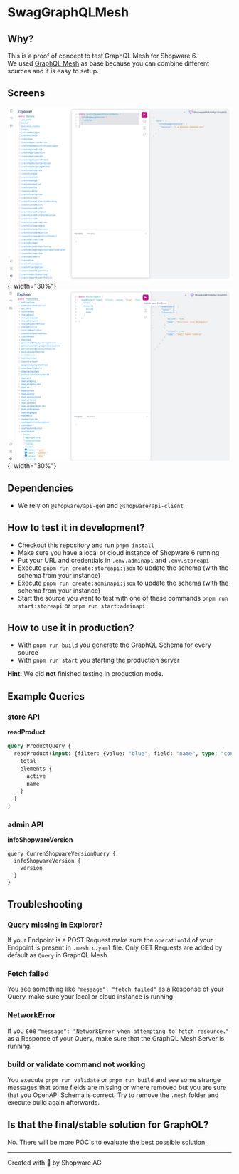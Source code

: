 # SwagGraphQLMesh

## Why?
This is a proof of concept to test GraphQL Mesh for Shopware 6.  
We used [GraphQL Mesh](https://the-guild.dev/graphql/mesh/docs) as base because you can combine different sources and it is easy to setup.

## Screens
![admin API screen GraphQL Mesh](https://raw.githubusercontent.com/shopwareLabs/SwagGraphQLMesh/main/assets/shopware-6-graphQL-mesh-admin.png){: width="30%"} ![store API screen GraphQL Mesh](https://raw.githubusercontent.com/shopwareLabs/SwagGraphQLMesh/main/assets/shopware-6-graphQL-mesh-store.png){: width="30%"}

## Dependencies
- We rely on `@shopware/api-gen` and `@shopware/api-client`

## How to test it in development?
- Checkout this repository and run `pnpm install`
- Make sure you have a local or cloud instance of Shopware 6 running
- Put your URL and credentials in `.env.adminapi` and `.env.storeapi`
- Execute `pnpm run create:storeapi:json` to update the schema (with the schema from your instance)
- Execute `pnpm run create:adminapi:json` to update the schema (with the schema from your instance)
- Start the source you want to test with one of these commands `pnpm run start:storeapi` or `pnpm run start:adminapi`

## How to use it in production?
- With `pnpm run build` you generate the GraphQL Schema for every source
- With `pnpm run start` you starting the production server  

**Hint:** We did __not__ finished testing in production mode.

## Example Queries

### store API

**readProduct**
```graphQL
query ProductQuery {
  readProduct(input: {filter: {value: "blue", field: "name", type: "contains"}}) {
    total
    elements {
      active
      name
    }
  }
}
```

### admin API

**infoShopwareVersion**
```
query CurrenShopwareVersionQuery {
  infoShopwareVersion {
    version
  }
}
```

## Troubleshooting

### Query missing in Explorer?
If your Endpoint is a POST Request make sure the `operationId` of your Endpoint is present in `.meshrc.yaml` file. Only GET Requests are added by default as `Query` in GraphQL Mesh.

### Fetch failed
You see something like `"message": "fetch failed"` as a Response of your Query, make sure your local or cloud instance is running.

### NetworkError
If you see `"message": "NetworkError when attempting to fetch resource."` as a Response of your Query, make sure that the GraphQL Mesh Server is running.

### build or validate command not working
You execute `pnpm run validate` or `pnpm run build` and see some strange messages that some fields are missing or where removed but you are sure that you OpenAPI Schema is correct. Try to remove the `.mesh` folder and execute build again afterwards.

## Is that the final/stable solution for GraphQL?
No. There will be more POC's to evaluate the best possible solution.

---
Created with 💙 by Shopware AG